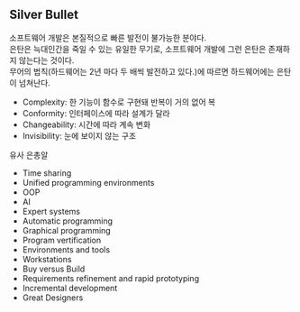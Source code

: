 ## Silver Bullet

소프트웨어 개발은 본질적으로 빠른 발전이 불가능한 분야다.  
은탄은 늑대인간을 죽일 수 있는 유일한 무기로, 소프트웨어 개발에 그런 은탄은 존재하지 않는다는 것이다.  
무어의 법칙(하드웨어는 2년 마다 두 배씩 발전하고 있다.)에 따르면 하드웨어에는 은탄이 넘쳐난다.  

- Complexity: 한 기능이 함수로 구현돼 반복이 거의 없어 복
- Conformity: 인터페이스에 따라 설계가 달라
- Changeability: 시간에 따라 계속 변화
- Invisibility: 눈에 보이지 않는 구조
  
유사 은총알  
- Time sharing
- Unified programming environments
- OOP
- AI
- Expert systems
- Automatic programming
- Graphical programming
- Program vertification
- Environments and tools
- Workstations
- Buy versus Build
- Requirements refinement and rapid prototyping
- Incremental development
- Great Designers
